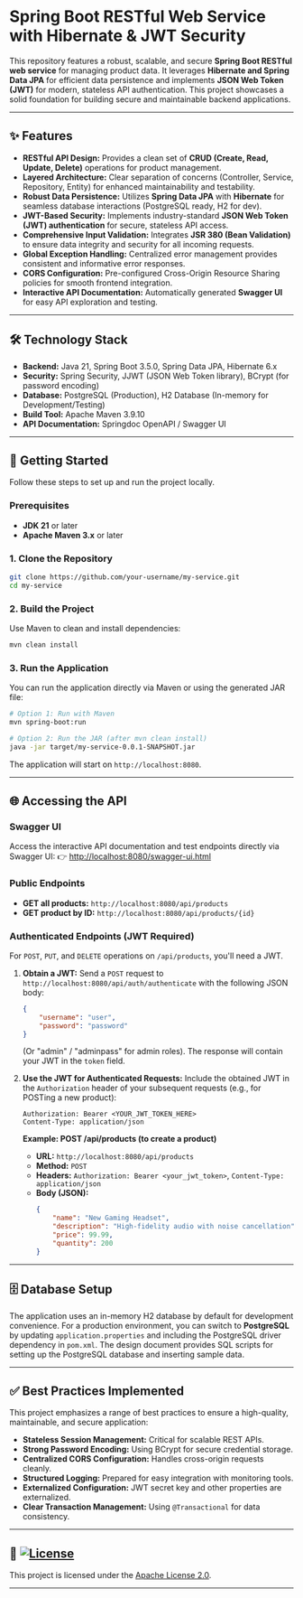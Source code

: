 # Spring Boot RESTful Web Service with Hibernate & JWT Security

[](https://spring.io/projects/spring-boot)

This repository features a robust, scalable, and secure **Spring Boot RESTful web service** for managing product data. It leverages **Hibernate and Spring Data JPA** for efficient data persistence and implements **JSON Web Token (JWT)** for modern, stateless API authentication. This project showcases a solid foundation for building secure and maintainable backend applications.

-----

## ✨ Features

  * **RESTful API Design:** Provides a clean set of **CRUD (Create, Read, Update, Delete)** operations for product management.
  * **Layered Architecture:** Clear separation of concerns (Controller, Service, Repository, Entity) for enhanced maintainability and testability.
  * **Robust Data Persistence:** Utilizes **Spring Data JPA** with **Hibernate** for seamless database interactions (PostgreSQL ready, H2 for dev).
  * **JWT-Based Security:** Implements industry-standard **JSON Web Token (JWT) authentication** for secure, stateless API access.
  * **Comprehensive Input Validation:** Integrates **JSR 380 (Bean Validation)** to ensure data integrity and security for all incoming requests.
  * **Global Exception Handling:** Centralized error management provides consistent and informative error responses.
  * **CORS Configuration:** Pre-configured Cross-Origin Resource Sharing policies for smooth frontend integration.
  * **Interactive API Documentation:** Automatically generated **Swagger UI** for easy API exploration and testing.

-----

## 🛠️ Technology Stack

  * **Backend:** Java 21, Spring Boot 3.5.0, Spring Data JPA, Hibernate 6.x
  * **Security:** Spring Security, JJWT (JSON Web Token library), BCrypt (for password encoding)
  * **Database:** PostgreSQL (Production), H2 Database (In-memory for Development/Testing)
  * **Build Tool:** Apache Maven 3.9.10
  * **API Documentation:** Springdoc OpenAPI / Swagger UI

-----

## 🚀 Getting Started

Follow these steps to set up and run the project locally.

### Prerequisites

  * **JDK 21** or later
  * **Apache Maven 3.x** or later

### 1\. Clone the Repository

```bash
git clone https://github.com/your-username/my-service.git
cd my-service
```

### 2\. Build the Project

Use Maven to clean and install dependencies:

```bash
mvn clean install
```

### 3\. Run the Application

You can run the application directly via Maven or using the generated JAR file:

```bash
# Option 1: Run with Maven
mvn spring-boot:run

# Option 2: Run the JAR (after mvn clean install)
java -jar target/my-service-0.0.1-SNAPSHOT.jar
```

The application will start on `http://localhost:8080`.

-----

## 🌐 Accessing the API

### Swagger UI

Access the interactive API documentation and test endpoints directly via Swagger UI:
👉 [http://localhost:8080/swagger-ui.html](https://www.google.com/search?q=http://localhost:8080/swagger-ui.html)

### Public Endpoints

  * **GET all products:** `http://localhost:8080/api/products`
  * **GET product by ID:** `http://localhost:8080/api/products/{id}`

### Authenticated Endpoints (JWT Required)

For `POST`, `PUT`, and `DELETE` operations on `/api/products`, you'll need a JWT.

1.  **Obtain a JWT:**
    Send a `POST` request to `http://localhost:8080/api/auth/authenticate` with the following JSON body:

    ```json
    {
        "username": "user",
        "password": "password"
    }
    ```

    (Or "admin" / "adminpass" for admin roles).
    The response will contain your JWT in the `token` field.

2.  **Use the JWT for Authenticated Requests:**
    Include the obtained JWT in the `Authorization` header of your subsequent requests (e.g., for POSTing a new product):

    ```
    Authorization: Bearer <YOUR_JWT_TOKEN_HERE>
    Content-Type: application/json
    ```

    **Example: POST /api/products (to create a product)**

      * **URL:** `http://localhost:8080/api/products`
      * **Method:** `POST`
      * **Headers:** `Authorization: Bearer <your_jwt_token>`, `Content-Type: application/json`
      * **Body (JSON):**
        ```json
        {
            "name": "New Gaming Headset",
            "description": "High-fidelity audio with noise cancellation",
            "price": 99.99,
            "quantity": 200
        }
        ```

-----

## 🗄️ Database Setup

The application uses an in-memory H2 database by default for development convenience.
For a production environment, you can switch to **PostgreSQL** by updating `application.properties` and including the PostgreSQL driver dependency in `pom.xml`. The design document provides SQL scripts for setting up the PostgreSQL database and inserting sample data.

-----

## ✅ Best Practices Implemented

This project emphasizes a range of best practices to ensure a high-quality, maintainable, and secure application:

  * **Stateless Session Management:** Critical for scalable REST APIs.
  * **Strong Password Encoding:** Using BCrypt for secure credential storage.
  * **Centralized CORS Configuration:** Handles cross-origin requests cleanly.
  * **Structured Logging:** Prepared for easy integration with monitoring tools.
  * **Externalized Configuration:** JWT secret key and other properties are externalized.
  * **Clear Transaction Management:** Using `@Transactional` for data consistency.

-----

## 📜 [![License](https://img.shields.io/badge/License-Apache_2.0-blue.svg)](https://www.apache.org/licenses/LICENSE-2.0)

This project is licensed under the [Apache License 2.0](https://www.apache.org/licenses/LICENSE-2.0). 

-----
